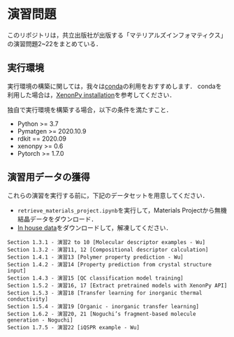# 演習問題

このリポジトリは，共立出版社が出版する「マテリアルズインフォマティクス」の演習問題2~22をまとめている．

## 実行環境

実行環境の構築に関しては，我々は[conda](https://docs.conda.io/en/latest/miniconda.html)の利用をおすすめします．
condaを利用した場合は，[XenonPy installation](https://xenonpy.readthedocs.io/en/latest/installation.html#using-conda-and-pip)を参考してください．

独自で実行環境を構築する場合，以下の条件を満たすこと．

* Python >= 3.7
* Pymatgen >= 2020.10.9
* rdkit == 2020.09
* xenonpy >= 0.6
* Pytorch >= 1.7.0

## 演習用データの獲得

これらの演習を実行する前に，下記のデータセットを用意してください．

* `retrieve_materials_project.ipynb`を実行して，Materials Projectから無機結晶データをダウンロード．
* [In house data]()をダウンロードして，解凍してください．

```
Section 1.3.1 - 演習2 to 10 [Molecular descriptor examples - Wu]
Section 1.3.2 - 演習11, 12 [Compositional descriptor calculation]
Section 1.4.1 - 演習13 [Polymer property prediction - Wu]
Section 1.4.2 - 演習14 [Property prediction from crystal structure input]
Section 1.4.3 - 演習15 [QC classification model training]
Section 1.5.2 - 演習16, 17 [Extract pretrained models with XenonPy API]
Section 1.5.3 - 演習18 [Transfer learning for inorganic thermal conductivity]
Section 1.5.4 - 演習19 [Organic - inorganic transfer learning]
Section 1.6.2 - 演習20, 21 [Noguchi’s fragment-based molecule generation - Noguchi]
Section 1.7.5 - 演習22 [iQSPR example - Wu]
```
